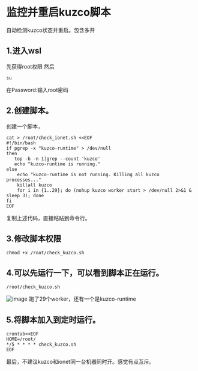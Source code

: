 # 监控并重启kuzco脚本
自动检测kuzco状态并重启。包含多开

## 1.进入wsl
先获得root权限
然后
<!--sec data-title="OS X и Linux" data-id="OSX_Linux_whoami" data-collapse=true ces-->
```
su
```
在Password:输入root密码
<!--endsec-->
## 2.创建脚本。
创建一个脚本，

<!--sec data-title="OS X и Linux" data-id="OSX_Linux_whoami" data-collapse=true ces-->
```
cat > /root/check_ionet.sh <<EOF 
#!/bin/bash
if pgrep -x "kuzco-runtime" > /dev/null
then
   top -b -n 1|grep --count 'kuzco'
   echo "kuzco-runtime is running."
else
    echo "kuzco-runtime is not running. Killing all kuzco processes..."
    killall kuzco
    for i in {1..29}; do (nohup kuzco worker start > /dev/null 2>&1 & sleep 3); done
fi
EOF
```
<!--endsec-->
复制上述代码，直接粘贴到命令行。

## 3.修改脚本权限
<!--sec data-title="OS X и Linux" data-id="OSX_Linux_whoami" data-collapse=true ces-->
```
chmod +x /root/check_kuzco.sh
```
<!--endsec-->
## 4.可以先运行一下，可以看到脚本正在运行。
<!--sec data-title="OS X и Linux" data-id="OSX_Linux_whoami" data-collapse=true ces-->
```
/root/check_kuzco.sh
```
<!--endsec-->
![image](https://github.com/hbnnwwt/restart_kuzco/assets/116838445/040aa49d-eac6-4f11-af15-5c33c336a3ab)
跑了29个worker，还有一个是kuzco-runtime

## 5.将脚本加入到定时运行。
<!--sec data-title="OS X и Linux" data-id="OSX_Linux_whoami" data-collapse=true ces-->
```
crontab<<EOF
HOME=/root/
*/5 * * * * check_kuzco.sh
EOF
```
<!--endsec-->

最后，不建议kuzco和ionet同一台机器同时开。感觉有点互斥。
